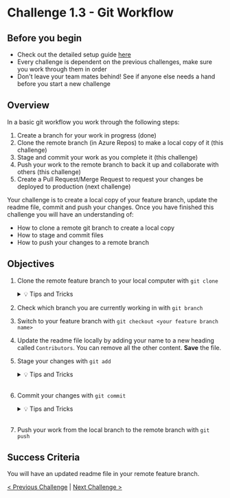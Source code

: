 # Challenge 1.3 - Git Workflow

## Before you begin

* Check out the detailed setup guide [here](/Setup/readme.md)
* Every challenge is dependent on the previous challenges, make sure you work through them in order
* Don't leave your team mates behind! See if anyone else needs a hand before you start a new challenge

## Overview

In a basic git workflow you work through the following steps:
1. Create a branch for your work in progress (done)
2. Clone the remote branch (in Azure Repos) to make a local copy of it (this challenge)
3. Stage and commit your work as you complete it (this challenge)
4. Push your work to the remote branch to back it up and collaborate with others (this challenge)
5. Create a Pull Request/Merge Request to request your changes be deployed to production (next challenge)

Your challenge is to create a local copy of your feature branch, update the readme file, commit and push your changes. Once you have finished this challenge you will have an understanding of:
* How to clone a remote git branch to create a local copy
* How to stage and commit files
* How to push your changes to a remote branch

## Objectives

1. Clone the remote feature branch to your local computer with `git clone`

    <details>
    <summary>💡 Tips and Tricks</summary>
    <ul>
        <li>Ensure your branch is selected on Repos page of your Azure DevOps project and click <b>Clone</b></li>
        <li>Copy the URL</li>
        <li>Open the vscode command palette with Ctrl + Shift + P.</li>
        <li>Type: git clone <em>&lt;url&gt;</em> and press enter</li>
        <li>Select a local location for the git repository</li>
    </ul>
    </details>

2. Check which branch you are currently working in with `git branch`

3. Switch to your feature branch with `git checkout <your feature branch name>`

3. Update the readme file locally by adding your name to a new heading called `Contributors`. You can remove all the other content. **Save** the file.

4. Stage your changes with `git add`

    <details>
    <summary>💡 Tips and Tricks</summary>
    <ul>
        <li>You can stage all of your files with <code>git add .</code> or stage individual files with <code>git add &lt;filename&gt;</code></li>
        <li>If you skip this step, VS Code will ask you if you want to stage your changes when you run <code>git commit</code>. So you might not end up running git add too often in the real world, but it's an important step to know, because you need to <b>stage</b> your changes before you can commit them.
        </li>
    </ul>
    </details>
    <br>

5. Commit your changes with `git commit`

    <details>
    <summary>💡 Tips and Tricks</summary>
    <ul>
        <li>You can type <code>git commit -m "message"</code> in the terminal or use <code>git commit</code> in the command palette.</li>
    </ul>
    </details>
    <br>

6. Push your work from the local branch to the remote branch with `git push`

## Success Criteria

You will have an updated readme file in your remote feature branch.

[< Previous Challenge](../1.2/readme.md) | [Next Challenge >](../1.4/readme.md)
